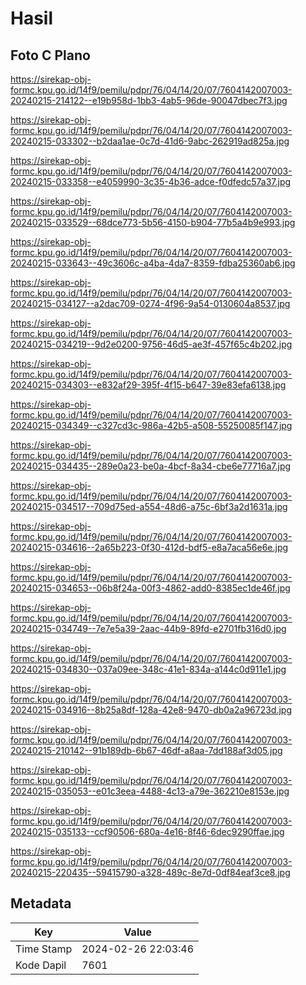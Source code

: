 # Hasil

## Foto C Plano

https://sirekap-obj-formc.kpu.go.id/14f9/pemilu/pdpr/76/04/14/20/07/7604142007003-20240215-214122--e19b958d-1bb3-4ab5-96de-90047dbec7f3.jpg

https://sirekap-obj-formc.kpu.go.id/14f9/pemilu/pdpr/76/04/14/20/07/7604142007003-20240215-033302--b2daa1ae-0c7d-41d6-9abc-262919ad825a.jpg

https://sirekap-obj-formc.kpu.go.id/14f9/pemilu/pdpr/76/04/14/20/07/7604142007003-20240215-033358--e4059990-3c35-4b36-adce-f0dfedc57a37.jpg

https://sirekap-obj-formc.kpu.go.id/14f9/pemilu/pdpr/76/04/14/20/07/7604142007003-20240215-033529--68dce773-5b56-4150-b904-77b5a4b9e993.jpg

https://sirekap-obj-formc.kpu.go.id/14f9/pemilu/pdpr/76/04/14/20/07/7604142007003-20240215-033643--49c3606c-a4ba-4da7-8359-fdba25360ab6.jpg

https://sirekap-obj-formc.kpu.go.id/14f9/pemilu/pdpr/76/04/14/20/07/7604142007003-20240215-034127--a2dac709-0274-4f96-9a54-0130604a8537.jpg

https://sirekap-obj-formc.kpu.go.id/14f9/pemilu/pdpr/76/04/14/20/07/7604142007003-20240215-034219--9d2e0200-9756-46d5-ae3f-457f65c4b202.jpg

https://sirekap-obj-formc.kpu.go.id/14f9/pemilu/pdpr/76/04/14/20/07/7604142007003-20240215-034303--e832af29-395f-4f15-b647-39e83efa6138.jpg

https://sirekap-obj-formc.kpu.go.id/14f9/pemilu/pdpr/76/04/14/20/07/7604142007003-20240215-034349--c327cd3c-986a-42b5-a508-55250085f147.jpg

https://sirekap-obj-formc.kpu.go.id/14f9/pemilu/pdpr/76/04/14/20/07/7604142007003-20240215-034435--289e0a23-be0a-4bcf-8a34-cbe6e77716a7.jpg

https://sirekap-obj-formc.kpu.go.id/14f9/pemilu/pdpr/76/04/14/20/07/7604142007003-20240215-034517--709d75ed-a554-48d6-a75c-6bf3a2d1631a.jpg

https://sirekap-obj-formc.kpu.go.id/14f9/pemilu/pdpr/76/04/14/20/07/7604142007003-20240215-034616--2a65b223-0f30-412d-bdf5-e8a7aca56e6e.jpg

https://sirekap-obj-formc.kpu.go.id/14f9/pemilu/pdpr/76/04/14/20/07/7604142007003-20240215-034653--06b8f24a-00f3-4862-add0-8385ec1de46f.jpg

https://sirekap-obj-formc.kpu.go.id/14f9/pemilu/pdpr/76/04/14/20/07/7604142007003-20240215-034749--7e7e5a39-2aac-44b9-89fd-e2701fb316d0.jpg

https://sirekap-obj-formc.kpu.go.id/14f9/pemilu/pdpr/76/04/14/20/07/7604142007003-20240215-034830--037a09ee-348c-41e1-834a-a144c0d911e1.jpg

https://sirekap-obj-formc.kpu.go.id/14f9/pemilu/pdpr/76/04/14/20/07/7604142007003-20240215-034916--8b25a8df-128a-42e8-9470-db0a2a96723d.jpg

https://sirekap-obj-formc.kpu.go.id/14f9/pemilu/pdpr/76/04/14/20/07/7604142007003-20240215-210142--91b189db-6b67-46df-a8aa-7dd188af3d05.jpg

https://sirekap-obj-formc.kpu.go.id/14f9/pemilu/pdpr/76/04/14/20/07/7604142007003-20240215-035053--e01c3eea-4488-4c13-a79e-362210e8153e.jpg

https://sirekap-obj-formc.kpu.go.id/14f9/pemilu/pdpr/76/04/14/20/07/7604142007003-20240215-035133--ccf90506-680a-4e16-8f46-6dec9290ffae.jpg

https://sirekap-obj-formc.kpu.go.id/14f9/pemilu/pdpr/76/04/14/20/07/7604142007003-20240215-220435--59415790-a328-489c-8e7d-0df84eaf3ce8.jpg


## Metadata

| Key        | Value               |
| ---------- | ------------------- |
| Time Stamp | 2024-02-26 22:03:46 |
| Kode Dapil | 7601                |



